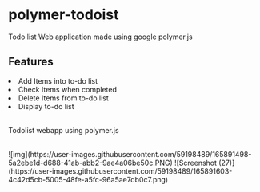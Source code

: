 # polymer-todoist

Todo list Web application made using google polymer.js

## Features

<li>Add Items into to-do list</li>
<li>Check Items when completed</li>
<li>Delete Items from to-do list</li>
<li>Display to-do list</li> <br>

<p>Todolist webapp using polymer.js</p><br>
![img](https://user-images.githubusercontent.com/59198489/165891498-5a2ebe1d-d688-41ab-abb2-9ae4a06be50c.PNG)
![Screenshot (27)](https://user-images.githubusercontent.com/59198489/165891603-4c42d5cb-5005-48fe-a5fc-96a5ae7db0c7.png)
